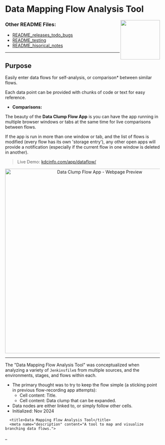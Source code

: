 # Data Mapping Flow Analysis Tool

<img src="./images/icon128.png" align="right" width="128" height="128">

### Other README Files:

- [README_releases_todo_bugs](https://github.com/KDCinfo/dataflow/blob/main/data_clump_flow_app/README_releases_todo_bugs.md)
- [README_testing](https://github.com/KDCinfo/dataflow/blob/main/data_clump_flow_app/README_testing.md)
- [README_hisorical_notes](https://github.com/KDCinfo/dataflow/blob/main/data_clump_flow_app/README_hisorical_notes.md)

-----

## Purpose

Easily enter data flows for self-analysis, or comparison* between similar flows.

Each data point can be provided with chunks of code or text for easy reference.

* **Comparisons:**

The beauty of the __Data Clump Flow App__ is you can have the app running in multiple browser windows or tabs at the same time for live comparisons between flows.

If the app is run in more than one window or tab, and the list of flows is modified (every flow has its own 'storage entry'), any other open apps will provide a notification (especially if the current flow in one window is deleted in another).

> Live Demo: [kdcinfo.com/app/dataflow/](https://kdcinfo.com/app/dataflow/)

<p align="center"><img src="https://github.com/KDCinfo/dataflow/blob/main/data_clump_flow_app/images/data_flow_blog_screenshot3c.png" width="600" title="Data Clump Flow App - Webpage Preview" alt="Data Clump Flow App - Webpage Preview"/></p>

-----

The "Data Mapping Flow Analysis Tool" was conceptualized when analyzing a variety of `Jenkinsfile`s from multiple sources, and the environments, stages, and flows within each.

- The primary thought was to try to keep the flow simple (a sticking point in previous flow-recording app attempts):
  - Cell content: Title.
  - Cell content: Data clump that can be expanded.
- Data nodes are either linked to, or simply follow other cells.
- Initialized: Nov 2024

```
  <title>Data Mapping Flow Analysis Tool</title>
  <meta name="description" content="A tool to map and visualize branching data flows.">
```

_
